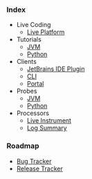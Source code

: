 ### Index
- Live Coding
  - [Live Platform](https://github.com/sourceplusplus/live-platform)
- Tutorials
  - [JVM](https://github.com/sourceplusplus/tutorial-jvm)
  - [Python](https://github.com/sourceplusplus/tutorial-python)
- Clients
  - [JetBrains IDE Plugin](https://github.com/sourceplusplus/interface-jetbrains)
  - [CLI](https://github.com/sourceplusplus/interface-cli)
  - [Portal](https://github.com/sourceplusplus/interface-portal)
- Probes
  - [JVM](https://github.com/sourceplusplus/probe-jvm)
  - [Python](https://github.com/sourceplusplus/probe-python)
- Processors
  - [Live Instrument](https://github.com/sourceplusplus/processor-instrument)
  - [Log Summary](https://github.com/sourceplusplus/processor-log-summary)

### Roadmap
- [Bug Tracker](https://github.com/orgs/sourceplusplus/projects/1)
- [Release Tracker](https://github.com/orgs/sourceplusplus/projects/2)
